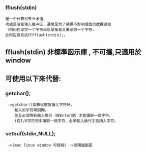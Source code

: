 ### fflush(stdin)
```
是一个计算机专业术语，
功能是清空输入缓冲区，通常是为了确保不影响后面的数据读取
（例如在读完一个字符串后紧接着又要读取一个字符，
此时应该先执行fflush(stdin);。
```
 ## fflush(stdin) 非標準函示庫 , 不可攜,只適用於window 
    
 ## 可使用以下來代替:
 ### getchar();
```
 ->getchar()函數從鍵盤讀入字符時，
    輸入的字符帶回顯，
    並且必須等到輸入換行（按Enter鍵）才能讀取一個字符。
    (從I/O字符流中讀取一個字符，必須輸入換行才能讀入字符。
```
### setbuf(stdin,NULL);
```
 ->(mac linux window 可使用) ->關閉緩衝區
```
   

